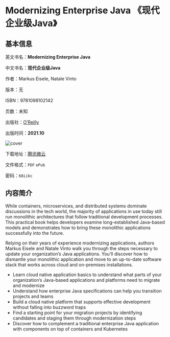 # Modernizing Enterprise Java 《现代企业级Java》

## 基本信息

英文书名：**Modernizing Enterprise Java**

中文书名：**现代企业级Java**

作者：Markus Eisele, Natale Vinto

版本：无

ISBN：9781098102142

页数：未知

出版社：[O’Reilly](https://www.oreilly.com/library/view/modernizing-enterprise-java/9781098102135/)

出版时间：**2021.10**

<img :src="$withBase('/images/modernizing_enterprise_java.jpg')" alt="cover">

下载地址：[腾讯微云](https://share.weiyun.com/jG25Uyvm)

文件格式：`PDF` `ePub`

密码：`68iikc`

## 内容简介

While containers, microservices, and distributed systems dominate discussions in the tech world, the majority of applications in use today still run monolithic architectures that follow traditional development processes. This practical book helps developers examine long-established Java-based models and demonstrates how to bring these monolithic applications successfully into the future.

Relying on their years of experience modernizing applications, authors Markus Eisele and Natale Vinto walk you through the steps necessary to update your organization’s Java applications. You’ll discover how to dismantle your monolithic application and move to an up-to-date software stack that works across cloud and on-premises installations.

- Learn cloud native application basics to understand what parts of your organization’s Java-based applications and platforms need to migrate and modernize
- Understand how enterprise Java specifications can help you transition projects and teams
- Build a cloud native platform that supports effective development without falling into buzzword traps
- Find a starting point for your migration projects by identifying candidates and staging them through modernization steps
- Discover how to complement a traditional enterprise Java application with components on top of containers and Kubernetes